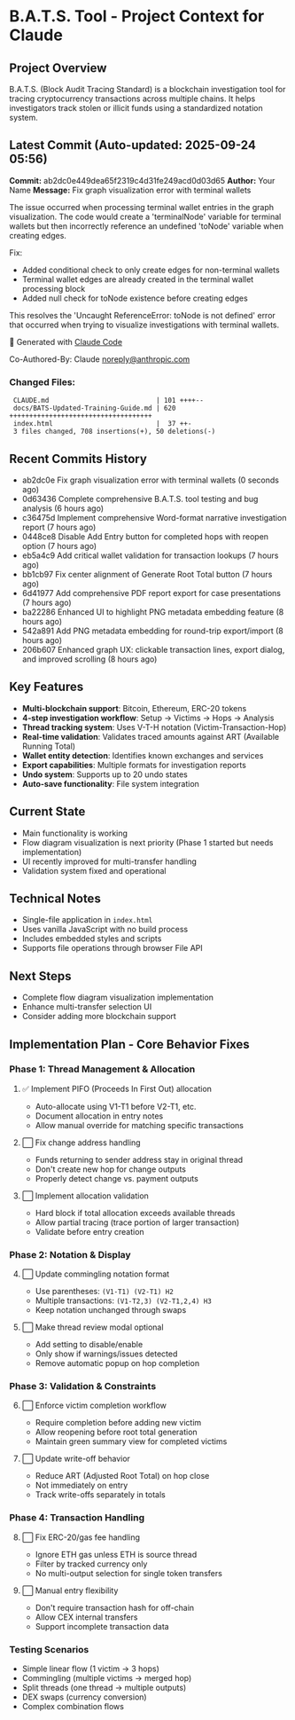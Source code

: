 # B.A.T.S. Tool - Project Context for Claude

## Project Overview
B.A.T.S. (Block Audit Tracing Standard) is a blockchain investigation tool for tracing cryptocurrency transactions across multiple chains. It helps investigators track stolen or illicit funds using a standardized notation system.

## Latest Commit (Auto-updated: 2025-09-24 05:56)

**Commit:** ab2dc0e449dea65f2319c4d31fe249acd0d03d65
**Author:** Your Name
**Message:** Fix graph visualization error with terminal wallets

The issue occurred when processing terminal wallet entries in the graph visualization.
The code would create a 'terminalNode' variable for terminal wallets but then
incorrectly reference an undefined 'toNode' variable when creating edges.

Fix:
- Added conditional check to only create edges for non-terminal wallets
- Terminal wallet edges are already created in the terminal wallet processing block
- Added null check for toNode existence before creating edges

This resolves the 'Uncaught ReferenceError: toNode is not defined' error that
occurred when trying to visualize investigations with terminal wallets.

🤖 Generated with [Claude Code](https://claude.ai/code)

Co-Authored-By: Claude <noreply@anthropic.com>

### Changed Files:
```
 CLAUDE.md                           | 101 ++++--
 docs/BATS-Updated-Training-Guide.md | 620 ++++++++++++++++++++++++++++++++++++
 index.html                          |  37 ++-
 3 files changed, 708 insertions(+), 50 deletions(-)
```

## Recent Commits History

- ab2dc0e Fix graph visualization error with terminal wallets (0 seconds ago)
- 0d63436 Complete comprehensive B.A.T.S. tool testing and bug analysis (6 hours ago)
- c36475d Implement comprehensive Word-format narrative investigation report (7 hours ago)
- 0448ce8 Disable Add Entry button for completed hops with reopen option (7 hours ago)
- eb5a4c9 Add critical wallet validation for transaction lookups (7 hours ago)
- bb1cb97 Fix center alignment of Generate Root Total button (7 hours ago)
- 6d41977 Add comprehensive PDF report export for case presentations (7 hours ago)
- ba22286 Enhanced UI to highlight PNG metadata embedding feature (8 hours ago)
- 542a891 Add PNG metadata embedding for round-trip export/import (8 hours ago)
- 206b607 Enhanced graph UX: clickable transaction lines, export dialog, and improved scrolling (8 hours ago)

## Key Features
- **Multi-blockchain support**: Bitcoin, Ethereum, ERC-20 tokens
- **4-step investigation workflow**: Setup → Victims → Hops → Analysis
- **Thread tracking system**: Uses V-T-H notation (Victim-Transaction-Hop)
- **Real-time validation**: Validates traced amounts against ART (Available Running Total)
- **Wallet entity detection**: Identifies known exchanges and services
- **Export capabilities**: Multiple formats for investigation reports
- **Undo system**: Supports up to 20 undo states
- **Auto-save functionality**: File system integration

## Current State
- Main functionality is working
- Flow diagram visualization is next priority (Phase 1 started but needs implementation)
- UI recently improved for multi-transfer handling
- Validation system fixed and operational

## Technical Notes
- Single-file application in `index.html`
- Uses vanilla JavaScript with no build process
- Includes embedded styles and scripts
- Supports file operations through browser File API

## Next Steps
- Complete flow diagram visualization implementation
- Enhance multi-transfer selection UI
- Consider adding more blockchain support

## Implementation Plan - Core Behavior Fixes

### Phase 1: Thread Management & Allocation
1. ✅ Implement PIFO (Proceeds In First Out) allocation
   - Auto-allocate using V1-T1 before V2-T1, etc.
   - Document allocation in entry notes
   - Allow manual override for matching specific transactions

2. ⬜ Fix change address handling
   - Funds returning to sender address stay in original thread
   - Don't create new hop for change outputs
   - Properly detect change vs. payment outputs

3. ⬜ Implement allocation validation
   - Hard block if total allocation exceeds available threads
   - Allow partial tracing (trace portion of larger transaction)
   - Validate before entry creation

### Phase 2: Notation & Display
4. ⬜ Update commingling notation format
   - Use parentheses: `(V1-T1) (V2-T1) H2`
   - Multiple transactions: `(V1-T2,3) (V2-T1,2,4) H3`
   - Keep notation unchanged through swaps

5. ⬜ Make thread review modal optional
   - Add setting to disable/enable
   - Only show if warnings/issues detected
   - Remove automatic popup on hop completion

### Phase 3: Validation & Constraints
6. ⬜ Enforce victim completion workflow
   - Require completion before adding new victim
   - Allow reopening before root total generation
   - Maintain green summary view for completed victims

7. ⬜ Update write-off behavior
   - Reduce ART (Adjusted Root Total) on hop close
   - Not immediately on entry
   - Track write-offs separately in totals

### Phase 4: Transaction Handling
8. ⬜ Fix ERC-20/gas fee handling
   - Ignore ETH gas unless ETH is source thread
   - Filter by tracked currency only
   - No multi-output selection for single token transfers

9. ⬜ Manual entry flexibility
   - Don't require transaction hash for off-chain
   - Allow CEX internal transfers
   - Support incomplete transaction data

### Testing Scenarios
- Simple linear flow (1 victim → 3 hops)
- Commingling (multiple victims → merged hop)
- Split threads (one thread → multiple outputs)
- DEX swaps (currency conversion)
- Complex combination flows
